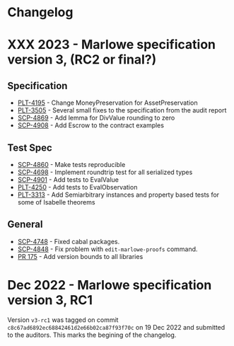 # Changelog

# XXX 2023 - Marlowe specification version 3, (RC2 or final?)

## Specification
- [PLT-4195](https://github.com/input-output-hk/marlowe/pull/161) - Change MoneyPreservation for AssetPreservation
- [PLT-3505](https://github.com/input-output-hk/marlowe/pull/168) - Several small fixes to the specification from the audit report
- [SCP-4869](https://github.com/input-output-hk/marlowe/pull/164) - Add lemma for DivValue rounding to zero
- [SCP-4908](https://github.com/input-output-hk/marlowe/pull/163) - Add Escrow to the contract examples

## Test Spec
- [SCP-4860](https://github.com/input-output-hk/marlowe/pull/158) - Make tests reproducible
- [SCP-4698](https://github.com/input-output-hk/marlowe/pull/154) - Implement roundtrip test for all serialized types
- [SCP-4901](https://github.com/input-output-hk/marlowe/pull/160) - Add tests to EvalValue
- [PLT-4250](https://github.com/input-output-hk/marlowe/pull/170) - Add tests to EvalObservation
- [PLT-3313](https://github.com/input-output-hk/marlowe/pull/167) - Add Semiarbitrary instances and property based tests for some of Isabelle theorems

## General
- [SCP-4748](https://github.com/input-output-hk/marlowe/pull/155) - Fixed cabal packages.
- [SCP-4848](https://github.com/input-output-hk/marlowe/pull/156) - Fix problem with `edit-marlowe-proofs` command.
- [PR 175](https://github.com/input-output-hk/marlowe/pull/175) - Add version bounds to all libraries

# Dec 2022 - Marlowe specification version 3, RC1
Version `v3-rc1` was tagged on commit `c8c67ad6892ec68842461d2e66b02ca87f93f70c` on 19 Dec 2022 and submitted to the auditors. This marks the begining of the changelog.